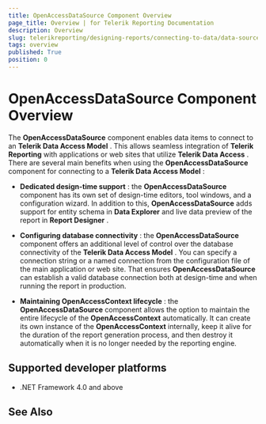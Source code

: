 ```yaml
---
title: OpenAccessDataSource Component Overview
page_title: Overview | for Telerik Reporting Documentation
description: Overview
slug: telerikreporting/designing-reports/connecting-to-data/data-source-components/openaccessdatasource-component/overview
tags: overview
published: True
position: 0
---
```


# OpenAccessDataSource Component Overview



The __OpenAccessDataSource__  component enables data items to connect to an __Telerik Data Access Model__ . This allows         seamless integration of __Telerik Reporting__  with applications or web sites that utilize __Telerik Data Access__ .         There are several main benefits when using the __OpenAccessDataSource__  component for connecting to a         __Telerik Data Access Model__ :       

*  __Dedicated design-time support__  : the __OpenAccessDataSource__  component has its own set of design-time editors,
            tool windows, and a configuration wizard. In addition to this, __OpenAccessDataSource__  adds
            support for entity schema in __Data Explorer__  and live data preview of the report in __Report Designer__  .

*  __Configuring database connectivity__  : the __OpenAccessDataSource__  component
            offers an additional level of control over the database connectivity of the __Telerik Data Access Model__  . You can
            specify a connection string or a named connection from the configuration file of the main application or web site.
            That ensures __OpenAccessDataSource__  can establish a valid database connection both at design-time and when
            running the report in production.

*  __Maintaining OpenAccessContext lifecycle__  : the __OpenAccessDataSource__  component
            allows the option to maintain the entire lifecycle of the __OpenAccessContext__  automatically. It can create its
            own instance of the __OpenAccessContext__  internally, keep it alive for the duration of the report generation process,
            and then destroy it automatically when it is no longer needed by the reporting engine.

## Supported developer platforms

* .NET Framework 4.0 and above             

## See Also

